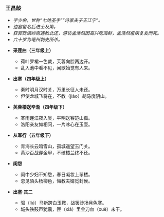 ### 王昌龄
- _字少伯，世称“七绝圣手”“诗家夫子王江宁”。_
- _边塞留名后进士及第。_
- _获罪贬谪岭南遇赦北还，游访孟浩然因高兴吃海鲜，孟浩然疽病复发而死。_
- _六十岁为亳州刺史所杀。_

* **采莲曲（三年级上）**
  * 荷叶罗裙一色裁，芙蓉向脸两边开。
  * 乱入池中看不见，闻歌始觉有人来。

* **出塞（四年级上）**
  * 秦时明月汉时关，万里长征人未还。
  * 但使龙城飞将在，不教（jiào）胡马度阴山。

* **芙蓉楼送辛渐（四年级下）**
  * 寒雨连江夜入吴，平明送客楚山孤。
  * 洛阳亲友如相问，一片冰心在玉壶。

* **从军行（五年级下）**
  * 青海长云暗雪山，孤城遥望玉门关。
  * 黄沙百战穿金甲，不破楼兰终不还。

* **闺怨**
  * 闺中少妇不知愁，春日凝妆上翠楼。
  * 忽见陌头杨柳色，悔教夫婿觅封侯。

* **出塞·其二**
  * 骝（liú）马新跨白玉鞍，战罢沙场月色寒。
  * 城头铁鼓声犹震，匣（xiá）里金刀血（xuè）未干。
